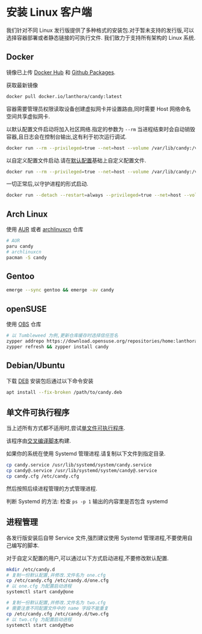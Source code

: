 # 安装 Linux 客户端

我们针对不同 Linux 发行版提供了多种格式的安装包.对于暂未支持的发行版,可以选择容器部署或者静态链接的可执行文件.
我们致力于支持所有架构的 Linux 系统.

## Docker

镜像已上传 [Docker Hub](https://hub.docker.com/r/lanthora/candy) 和 [Github Packages](https://github.com/lanthora/candy/pkgs/container/candy).

获取最新镜像

```bash
docker pull docker.io/lanthora/candy:latest
```

容器需要管理员权限读取设备创建虚拟网卡并设置路由,同时需要 Host 网络命名空间共享虚拟网卡.

以默认配置文件启动将加入社区网络.指定的参数为 `--rm` 当进程结束时会自动销毁容器,且日志会在控制台输出,这有利于初次运行调试.

```bash
docker run --rm --privileged=true --net=host --volume /var/lib/candy:/var/lib/candy docker.io/lanthora/candy:latest
```

以自定义配置文件启动.请在[默认配置](https://raw.githubusercontent.com/lanthora/candy/refs/heads/master/candy.cfg)基础上自定义配置文件.

```bash
docker run --rm --privileged=true --net=host --volume /var/lib/candy:/var/lib/candy --volume /path/to/candy.cfg:/etc/candy.cfg docker.io/lanthora/candy:latest
```

一切正常后,以守护进程的形式启动.

```bash
docker run --detach --restart=always --privileged=true --net=host --volume /var/lib/candy:/var/lib/candy --volume /path/to/candy.cfg:/etc/candy.cfg docker.io/lanthora/candy:latest
```

## Arch Linux

使用 [AUR](https://aur.archlinux.org/packages/candy) 或者 [archlinuxcn](https://github.com/archlinuxcn/repo/tree/master/archlinuxcn/candy) 仓库

```bash
# AUR
paru candy
# archlinuxcn
pacman -S candy
```

## Gentoo

```bash
emerge --sync gentoo && emerge -av candy
```

## openSUSE 

使用 [OBS](https://software.opensuse.org/download/package?package=candy&project=home:lanthora:candy) 仓库

```bash
# 以 Tumbleweed 为例,更新仓库缓存时选择信任签名
zypper addrepo https://download.opensuse.org/repositories/home:lanthora:candy/openSUSE_Tumbleweed/home:lanthora:candy.repo
zypper refresh && zypper install candy
```

## Debian/Ubuntu

下载 [DEB](https://github.com/lanthora/candy/releases/latest) 安装包后通过以下命令安装

```bash
apt install --fix-broken /path/to/candy.deb
```

## 单文件可执行程序

当上述所有方式都不适用时,尝试[单文件可执行程序](https://github.com/lanthora/candy/releases/latest).

该程序由[交叉编译脚本](https://github.com/lanthora/candy/tree/master/scripts/build-standalone.sh)构建.

如果你的系统在使用 Systemd 管理进程.请复制以下文件到指定目录.

```bash
cp candy.service /usr/lib/systemd/system/candy.service
cp candy@.service /usr/lib/systemd/system/candy@.service
cp candy.cfg /etc/candy.cfg
```

然后按照后续进程管理的方式管理进程.

判断 Systemd 的方法: 检查 `ps -p 1` 输出的内容里是否包含 systemd 

## 进程管理

各发行版安装后自带 Service 文件,强烈建议使用 Systemd 管理进程,不要使用自己编写的脚本.

对于自定义配置的用户,可以通过以下方式启动进程,不要修改默认配置.

```bash
mkdir /etc/candy.d
# 复制一份默认配置,并修改.文件名为 one.cfg
cp /etc/candy.cfg /etc/candy.d/one.cfg
# 以 one.cfg 为配置启动进程
systemctl start candy@one

# 复制一份默认配置,并修改.文件名为 two.cfg
# 需要注意不同配置文件中的 name 字段不能重复
cp /etc/candy.cfg /etc/candy.d/two.cfg
# 以 two.cfg 为配置启动进程
systemctl start candy@two
```
